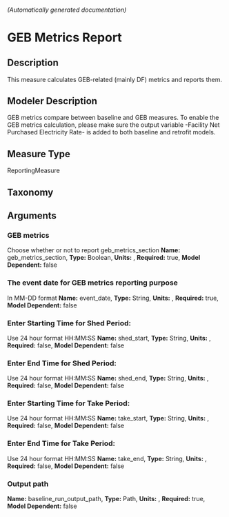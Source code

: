 

###### (Automatically generated documentation)

# GEB Metrics Report

## Description
This measure calculates GEB-related (mainly DF) metrics and reports them.

## Modeler Description
GEB metrics compare between baseline and GEB measures. To enable the GEB metrics calculation, please make sure the output variable -Facility Net Purchased Electricity Rate- is added to both baseline and retrofit models.

## Measure Type
ReportingMeasure

## Taxonomy


## Arguments


### GEB metrics
Choose whether or not to report geb_metrics_section
**Name:** geb_metrics_section,
**Type:** Boolean,
**Units:** ,
**Required:** true,
**Model Dependent:** false

### The event date for GEB metrics reporting purpose
In MM-DD format
**Name:** event_date,
**Type:** String,
**Units:** ,
**Required:** true,
**Model Dependent:** false

### Enter Starting Time for Shed Period:
Use 24 hour format HH:MM:SS
**Name:** shed_start,
**Type:** String,
**Units:** ,
**Required:** false,
**Model Dependent:** false

### Enter End Time for Shed Period:
Use 24 hour format HH:MM:SS
**Name:** shed_end,
**Type:** String,
**Units:** ,
**Required:** false,
**Model Dependent:** false

### Enter Starting Time for Take Period:
Use 24 hour format HH:MM:SS
**Name:** take_start,
**Type:** String,
**Units:** ,
**Required:** false,
**Model Dependent:** false

### Enter End Time for Take Period:
Use 24 hour format HH:MM:SS
**Name:** take_end,
**Type:** String,
**Units:** ,
**Required:** false,
**Model Dependent:** false

### Output path

**Name:** baseline_run_output_path,
**Type:** Path,
**Units:** ,
**Required:** true,
**Model Dependent:** false




